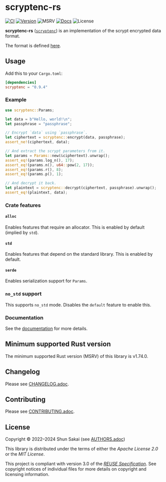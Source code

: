 <!--
SPDX-FileCopyrightText: 2022 Shun Sakai

SPDX-License-Identifier: Apache-2.0 OR MIT
-->

# scryptenc-rs

[![CI][ci-badge]][ci-url]
[![Version][version-badge]][version-url]
![MSRV][msrv-badge]
[![Docs][docs-badge]][docs-url]
![License][license-badge]

**scryptenc-rs** ([`scryptenc`][version-url]) is an implementation of the
scrypt encrypted data format.

The format is defined [here].

## Usage

Add this to your `Cargo.toml`:

```toml
[dependencies]
scryptenc = "0.9.4"
```

### Example

```rust
use scryptenc::Params;

let data = b"Hello, world!\n";
let passphrase = "passphrase";

// Encrypt `data` using `passphrase`.
let ciphertext = scryptenc::encrypt(data, passphrase);
assert_ne!(ciphertext, data);

// And extract the scrypt parameters from it.
let params = Params::new(&ciphertext).unwrap();
assert_eq!(params.log_n(), 17);
assert_eq!(params.n(), u64::pow(2, 17));
assert_eq!(params.r(), 8);
assert_eq!(params.p(), 1);

// And decrypt it back.
let plaintext = scryptenc::decrypt(ciphertext, passphrase).unwrap();
assert_eq!(plaintext, data);
```

### Crate features

#### `alloc`

Enables features that require an allocator. This is enabled by default (implied
by `std`).

#### `std`

Enables features that depend on the standard library. This is enabled by
default.

#### `serde`

Enables serialization support for `Params`.

### `no_std` support

This supports `no_std` mode. Disables the `default` feature to enable this.

### Documentation

See the [documentation][docs-url] for more details.

## Minimum supported Rust version

The minimum supported Rust version (MSRV) of this library is v1.74.0.

## Changelog

Please see [CHANGELOG.adoc].

## Contributing

Please see [CONTRIBUTING.adoc].

## License

Copyright &copy; 2022&ndash;2024 Shun Sakai (see [AUTHORS.adoc])

This library is distributed under the terms of either the _Apache License 2.0_
or the _MIT License_.

This project is compliant with version 3.0 of the [_REUSE Specification_]. See
copyright notices of individual files for more details on copyright and
licensing information.

[ci-badge]: https://img.shields.io/github/actions/workflow/status/sorairolake/scryptenc-rs/CI.yaml?branch=develop&style=for-the-badge&logo=github&label=CI
[ci-url]: https://github.com/sorairolake/scryptenc-rs/actions?query=branch%3Adevelop+workflow%3ACI++
[version-badge]: https://img.shields.io/crates/v/scryptenc?style=for-the-badge&logo=rust
[version-url]: https://crates.io/crates/scryptenc
[msrv-badge]: https://img.shields.io/crates/msrv/scryptenc?style=for-the-badge&logo=rust
[docs-badge]: https://img.shields.io/docsrs/scryptenc?style=for-the-badge&logo=docsdotrs&label=Docs.rs
[docs-url]: https://docs.rs/scryptenc
[license-badge]: https://img.shields.io/crates/l/scryptenc?style=for-the-badge
[here]: https://github.com/Tarsnap/scrypt/blob/1.3.1/FORMAT
[CHANGELOG.adoc]: CHANGELOG.adoc
[CONTRIBUTING.adoc]: ../../CONTRIBUTING.adoc
[AUTHORS.adoc]: ../../AUTHORS.adoc
[_REUSE Specification_]: https://reuse.software/spec/
